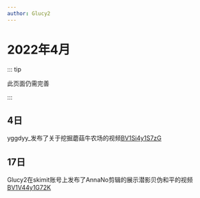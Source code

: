 ```yaml
---
author: Glucy2
---
```

# 2022年4月

::: tip

此页面仍需完善

:::

## 4日

yggdyy_发布了关于挖掘蘑菇牛农场的视频[BV1Si4y1S7zG](https://www.bilibili.com/video/BV1Si4y1S7zG "【skimit】在skimit挖掘蘑菇牛农场")

## 17日

Glucy2在skimit账号上发布了AnnaNo剪辑的展示潜影贝伪和平的视频[BV1V44y1G72K](https://www.bilibili.com/video/BV1V44y1G72K)
